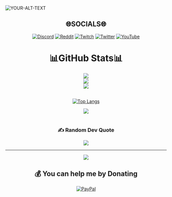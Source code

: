 <picture>
 <source media="(prefers-color-scheme: dark)" srcset="YOUR-DARKMODE-IMAGE">
 <source media="(prefers-color-scheme: light)" srcset="YOUR-LIGHTMODE-IMAGE">
 <img alt="YOUR-ALT-TEXT" src="YOUR-DEFAULT-IMAGE">
</picture>

<div align="center" /><div>

## 🌐SOCIALS🌐

<div align="center" /><div>

[![Discord](https://img.shields.io/badge/Discord-%237289DA.svg?logo=discord&logoColor=white)](https://discord.com/invite/ZZeJxzqWb4) [![Reddit](https://img.shields.io/badge/Reddit-%23FF4500.svg?logo=Reddit&logoColor=white)](https://reddit.com/user/Coby_H_) [![Twitch](https://img.shields.io/badge/Twitch-%239146FF.svg?logo=Twitch&logoColor=white)](https://twitch.tv/Coby_H_) [![Twitter](https://img.shields.io/badge/Twitter-%231DA1F2.svg?logo=Twitter&logoColor=white)](https://twitter.com/Coby_H_) [![YouTube](https://img.shields.io/badge/YouTube-%23FF0000.svg?logo=YouTube&logoColor=white)](https://www.youtube.com/channel/UCa7zJYJ_UHs67ZqaIxLuj9A) 

<div align="center" /><div>

# 📊GitHub Stats📊
<div align="center"><img src="https://github-readme-stats.vercel.app/api?username=CobyNL&theme=dark&hide_border=true&include_all_commits=false&count_private=false"align="center" /></div>

<div align="center"><img src="https://github-readme-streak-stats.herokuapp.com/?user=CobyNL&theme=dark&hide_border=true"align="center" /></div>

<div align="center"><img src="https://github-readme-stats.vercel.app/api/top-langs/?username=CobyNL&theme=dark&hide_border=true&include_all_commits=true&count_private=false&layout=compact"align="center" /></div>
<br/>

[![Top Langs](https://github-readme-stats.vercel.app/api/top-langs/?username=anuraghazra)](https://github.com/anuraghazra/github-readme-stats)

<!-- [![spotify-github-profile](https://spotify-github-profile.vercel.app/api/view?uid=cobystroby&cover_image=true&theme=default&show_offline=true&background_color=121212&bar_color=53b14f&bar_color_cover=true)](https://spotify-github-profile.vercel.app/api/view?uid=cobystroby&redirect=true)  -->

<div align="center"><img src="https://spotify-github-profile.vercel.app/api/view?uid=cobystroby&cover_image=true&theme=default&show_offline=false&background_color=121212&bar_color=53b14f&bar_color_cover=true" /></div>
<br/>

### ✍️ Random Dev Quote
![](https://quotes-github-readme.vercel.app/api?type=horizontal&theme=dark)

---
[![](https://visitcount.itsvg.in/api?id=CobyNL&icon=7&color=12)](https://visitcount.itsvg.in)

  ## 💰 You can help me by Donating
  [![PayPal](https://img.shields.io/badge/PayPal-00457C?style=for-the-badge&logo=paypal&logoColor=white)](https://paypal.me/INeedMoneyCuuby?country.x=BE&locale.x=nl_NL) 

  
<!-- Proudly created with GPRM ( https://gprm.itsvg.in ) -->

